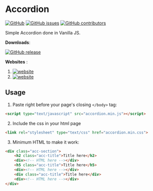 # Accordion
[![GitHub](https://img.shields.io/github/license/kolappannathan/accordion.svg?style=flat-square)](#)
[![GitHub issues](https://img.shields.io/github/issues/kolappannathan/accordion.svg?style=flat-square)](#)
[![GitHub contributors](https://img.shields.io/github/contributors/kolappannathan/accordion.svg?color=orange&style=flat-square)](#)

Simple Accordion done in Vanilla JS.

**Downloads**: 

[![GitHub release](https://img.shields.io/github/release/kolappannathan/accordion.svg?logo=github&style=flat-square)](https://github.com/kolappannathan/accordion/releases)

**Websites** :
 1. [![website](https://img.shields.io/badge/view-website-blue.svg?style=flat-square&logo=mozilla%20firefox)](https://kolappan.dev/project/accordion-js)
 2. [![website](https://img.shields.io/badge/view-live%20demo-blue.svg?style=flat-square&logo=mozilla%20firefox)](https://kolappan.dev/project/accordion-demo)

## Usage
1. Paste right before your page's closing `</body>` tag:

```html
<script type="text/javascript" src="accordion.min.js"></script>
```

2. Include the css in your html page

```html
<link rel="stylesheet" type="text/css" href="accordion.min.css">
```

3. Minimum HTML to make it work:

```html
<div class="acc-section">
    <h2 class="acc-title">Title here</h2>
    <div><!-- HTML here --></div>
    <h5 class="acc-title">Title here</h5>
    <div><!-- HTML here --></div>
    <div class="acc-title">Title here</div>
    <div><!-- HTML here --></div>
</div>
```
